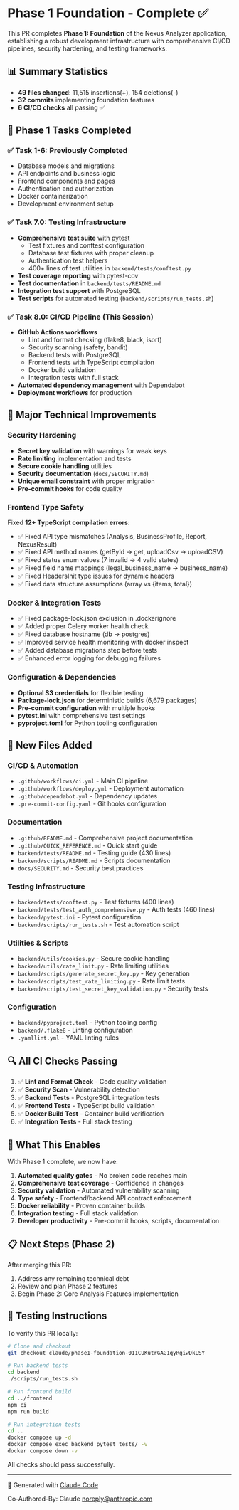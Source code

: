 # Phase 1 Foundation - Complete ✅

This PR completes **Phase 1: Foundation** of the Nexus Analyzer application, establishing a robust development infrastructure with comprehensive CI/CD pipelines, security hardening, and testing frameworks.

## 📊 Summary Statistics

- **49 files changed**: 11,515 insertions(+), 154 deletions(-)
- **32 commits** implementing foundation features
- **6 CI/CD checks** all passing ✅

## 🎯 Phase 1 Tasks Completed

### ✅ Task 1-6: Previously Completed
- Database models and migrations
- API endpoints and business logic
- Frontend components and pages
- Authentication and authorization
- Docker containerization
- Development environment setup

### ✅ Task 7.0: Testing Infrastructure
- **Comprehensive test suite** with pytest
  - Test fixtures and conftest configuration
  - Database test fixtures with proper cleanup
  - Authentication test helpers
  - 400+ lines of test utilities in `backend/tests/conftest.py`
- **Test coverage reporting** with pytest-cov
- **Test documentation** in `backend/tests/README.md`
- **Integration test support** with PostgreSQL
- **Test scripts** for automated testing (`backend/scripts/run_tests.sh`)

### ✅ Task 8.0: CI/CD Pipeline (This Session)
- **GitHub Actions workflows**
  - Lint and format checking (flake8, black, isort)
  - Security scanning (safety, bandit)
  - Backend tests with PostgreSQL
  - Frontend tests with TypeScript compilation
  - Docker build validation
  - Integration tests with full stack
- **Automated dependency management** with Dependabot
- **Deployment workflows** for production

## 🔧 Major Technical Improvements

### Security Hardening
- **Secret key validation** with warnings for weak keys
- **Rate limiting** implementation and tests
- **Secure cookie handling** utilities
- **Security documentation** (`docs/SECURITY.md`)
- **Unique email constraint** with proper migration
- **Pre-commit hooks** for code quality

### Frontend Type Safety
Fixed **12+ TypeScript compilation errors**:
- ✅ Fixed API type mismatches (Analysis, BusinessProfile, Report, NexusResult)
- ✅ Fixed API method names (getById → get, uploadCsv → uploadCSV)
- ✅ Fixed status enum values (7 invalid → 4 valid states)
- ✅ Fixed field name mappings (legal_business_name → business_name)
- ✅ Fixed HeadersInit type issues for dynamic headers
- ✅ Fixed data structure assumptions (array vs {items, total})

### Docker & Integration Tests
- ✅ Fixed package-lock.json exclusion in .dockerignore
- ✅ Added proper Celery worker health check
- ✅ Fixed database hostname (db → postgres)
- ✅ Improved service health monitoring with docker inspect
- ✅ Added database migrations step before tests
- ✅ Enhanced error logging for debugging failures

### Configuration & Dependencies
- **Optional S3 credentials** for flexible testing
- **Package-lock.json** for deterministic builds (6,679 packages)
- **Pre-commit configuration** with multiple hooks
- **pytest.ini** with comprehensive test settings
- **pyproject.toml** for Python tooling configuration

## 📁 New Files Added

### CI/CD & Automation
- `.github/workflows/ci.yml` - Main CI pipeline
- `.github/workflows/deploy.yml` - Deployment automation
- `.github/dependabot.yml` - Dependency updates
- `.pre-commit-config.yaml` - Git hooks configuration

### Documentation
- `.github/README.md` - Comprehensive project documentation
- `.github/QUICK_REFERENCE.md` - Quick start guide
- `backend/tests/README.md` - Testing guide (430 lines)
- `backend/scripts/README.md` - Scripts documentation
- `docs/SECURITY.md` - Security best practices

### Testing Infrastructure
- `backend/tests/conftest.py` - Test fixtures (400 lines)
- `backend/tests/test_auth_comprehensive.py` - Auth tests (460 lines)
- `backend/pytest.ini` - Pytest configuration
- `backend/scripts/run_tests.sh` - Test automation script

### Utilities & Scripts
- `backend/utils/cookies.py` - Secure cookie handling
- `backend/utils/rate_limit.py` - Rate limiting utilities
- `backend/scripts/generate_secret_key.py` - Key generation
- `backend/scripts/test_rate_limiting.py` - Rate limit tests
- `backend/scripts/test_secret_key_validation.py` - Security tests

### Configuration
- `backend/pyproject.toml` - Python tooling config
- `backend/.flake8` - Linting configuration
- `.yamllint.yml` - YAML linting rules

## 🔍 All CI Checks Passing

1. ✅ **Lint and Format Check** - Code quality validation
2. ✅ **Security Scan** - Vulnerability detection
3. ✅ **Backend Tests** - PostgreSQL integration tests
4. ✅ **Frontend Tests** - TypeScript build validation
5. ✅ **Docker Build Test** - Container build verification
6. ✅ **Integration Tests** - Full stack testing

## 🚀 What This Enables

With Phase 1 complete, we now have:

1. **Automated quality gates** - No broken code reaches main
2. **Comprehensive test coverage** - Confidence in changes
3. **Security validation** - Automated vulnerability scanning
4. **Type safety** - Frontend/backend API contract enforcement
5. **Docker reliability** - Proven container builds
6. **Integration testing** - Full stack validation
7. **Developer productivity** - Pre-commit hooks, scripts, documentation

## 📋 Next Steps (Phase 2)

After merging this PR:
1. Address any remaining technical debt
2. Review and plan Phase 2 features
3. Begin Phase 2: Core Analysis Features implementation

## 🧪 Testing Instructions

To verify this PR locally:

```bash
# Clone and checkout
git checkout claude/phase1-foundation-011CUKutrGAG1qyRgiwDkLSY

# Run backend tests
cd backend
./scripts/run_tests.sh

# Run frontend build
cd ../frontend
npm ci
npm run build

# Run integration tests
cd ..
docker compose up -d
docker compose exec backend pytest tests/ -v
docker compose down -v
```

All checks should pass successfully.

---

🤖 Generated with [Claude Code](https://claude.com/claude-code)

Co-Authored-By: Claude <noreply@anthropic.com>

